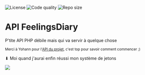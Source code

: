 ![License](https://img.shields.io/github/license/Rominos111/FeelingsDiaryAPI)
![Code quality](https://img.shields.io/codefactor/grade/github/Rominos111/FeelingsDiaryAPI)
![Repo size](https://img.shields.io/github/repo-size/Rominos111/FeelingsDiaryAPI)

# API FeelingsDiary

P'tite API PHP débile mais qui va servir à quelque chose

<sub>Merci à Yohann pour l'[API du projet](https://github.com/ythepaut/info406_serveur), c'est top pour savoir comment commencer ;)</sub>

⬇ Moi quand j'aurai enfin réussi mon système de jetons

<img src="https://image.noelshack.com/fichiers/2016/48/1480546095-risitas-moine2.png" />
